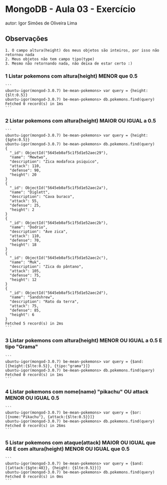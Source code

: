 # MongoDB - Aula 03 - Exercício

autor: Igor Simões de Oliveira Lima

## Observações
   ```
   1. O campo altura(height) dos meus objetos são inteiros, por isso não retornou nada
   2. Meus objetos não tem campo tipo(type)
   3. Mesmo não retornando nada, não deixa de estar certo :)

   ```

### 1 Listar pokemons com altura(height) MENOR que 0.5
    ```
    ubuntu-igor(mongod-3.0.7) be-mean-pokemons> var query = {height:{$lt:0.5}}
    ubuntu-igor(mongod-3.0.7) be-mean-pokemons> db.pokemons.find(query)
    Fetched 0 record(s) in 1ms
    ```
### 2 Listar pokemons com altura(height) MAIOR OU IGUAL a 0.5
    ```
    ubuntu-igor(mongod-3.0.7) be-mean-pokemons> var query = {height:{$gte:0.5}}
    ubuntu-igor(mongod-3.0.7) be-mean-pokemons> db.pokemons.find(query)
    {
      "_id": ObjectId("5645eb0af5c1f5d1e52aec29"),
      "name": "Mewtwo",
      "description": "Zica modafoca psiquico",
      "attack": 110,
      "defense": 90,
      "height": 20
    }
    {
      "_id": ObjectId("5645eb0af5c1f5d1e52aec2a"),
      "name": "Diglett",
      "description": "Cava buraco",
      "attack": 55,
      "defense": 25,
      "height": 2
    }
    {
      "_id": ObjectId("5645eb0af5c1f5d1e52aec2b"),
      "name": "Dodrio",
      "description": "Ave zica",
      "attack": 110,
      "defense": 70,
      "height": 18
    }
    {
      "_id": ObjectId("5645eb0af5c1f5d1e52aec2c"),
      "name": "Muk",
      "description": "Zica do pântano",
      "attack": 105,
      "defense": 75,
      "height": 12
    }
    {
      "_id": ObjectId("5645eb0af5c1f5d1e52aec2d"),
      "name": "Sandshrew",
      "description": "Rato da terra",
      "attack": 75,
      "defense": 85,
      "height": 6
    }
    Fetched 5 record(s) in 2ms
    ```

### 3 Listar pokemons com altura(height) MENOR OU IGUAL a 0.5 E tipo "Grama"
    ```
    ubuntu-igor(mongod-3.0.7) be-mean-pokemons> var query = {$and:[{height:{$lte:0.5}}, {tipo:"grama"}]}
    ubuntu-igor(mongod-3.0.7) be-mean-pokemons> db.pokemons.find(query)
    Fetched 0 record(s) in 1ms
    ```

### 4 Listar pokemons com nome(name) "pikachu" OU attack MENOR OU IGUAL 0.5
    ```
    ubuntu-igor(mongod-3.0.7) be-mean-pokemons> var query = {$or:[{nome:"Pikachu"}, {attack:{$lte:0.5}}]}
    ubuntu-igor(mongod-3.0.7) be-mean-pokemons> db.pokemons.find(query)
    Fetched 0 record(s) in 26ms
    ```

### 5 Listar pokemons com ataque(attack) MAIOR OU IGUAL que 48 E com altura(height) MENOR OU IGUAL que 0.5
    ```
    ubuntu-igor(mongod-3.0.7) be-mean-pokemons> var query = {$and:[{attack:{$gte:48}}, {height: {$lte:0.5}}]}
    ubuntu-igor(mongod-3.0.7) be-mean-pokemons> db.pokemons.find(query)
    Fetched 0 record(s) in 0ms
    ```
